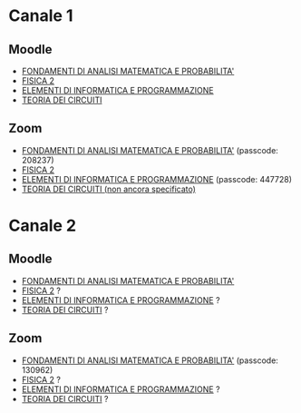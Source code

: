 
# Canale 1

## Moodle

- [FONDAMENTI DI ANALISI MATEMATICA E PROBABILITA'](https://elearning.dei.unipd.it/course/view.php?id=6353)
- [FISICA 2](https://elearning.dei.unipd.it/course/view.php?id=6332)
- [ELEMENTI DI INFORMATICA E PROGRAMMAZIONE](https://elearning.dei.unipd.it/course/view.php?id=6276)
- [TEORIA DEI CIRCUITI](https://elearning.dei.unipd.it/course/view.php?id=6276)


## Zoom

- [FONDAMENTI DI ANALISI MATEMATICA E PROBABILITA'](https://unipd.zoom.us/j/98873313275?pwd=alVOTkY5K09DajdQdWdDUldyOTdSZz09) (passcode: 208237)
- [FISICA 2](https://unipd.zoom.us/j/2535138427)
- [ELEMENTI DI INFORMATICA E PROGRAMMAZIONE](https://unipd.zoom.us/j/96254777981?pwd=R3ZBS282bXBYUGpKaW1rdUFsLzJuZz09#success) (passcode: 447728)
- [TEORIA DEI CIRCUITI (non ancora specificato)]()

# Canale 2

## Moodle

- [FONDAMENTI DI ANALISI MATEMATICA E PROBABILITA'](https://elearning.dei.unipd.it/enrol/index.php?id=6073)
- [FISICA 2]() ?
- [ELEMENTI DI INFORMATICA E PROGRAMMAZIONE]() ?
- [TEORIA DEI CIRCUITI]() ?

## Zoom

- [FONDAMENTI DI ANALISI MATEMATICA E PROBABILITA'](https://unipd.zoom.us/j/95875931727?pwd=ZTU4bjBrVTBFWnUrRlE3VjZ2am1zdz09) (passcode: 130962)
- [FISICA 2]() ?
- [ELEMENTI DI INFORMATICA E PROGRAMMAZIONE]() ?
- [TEORIA DEI CIRCUITI]() ?